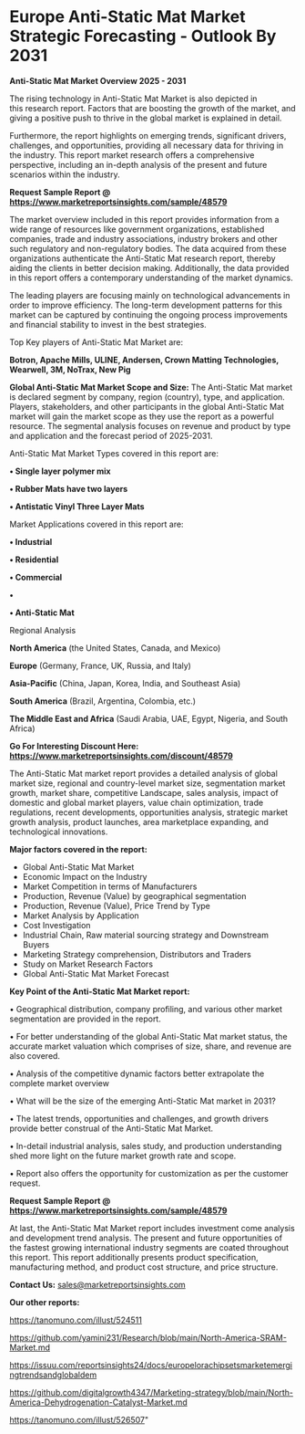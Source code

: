 # Europe Anti-Static Mat Market Strategic Forecasting - Outlook By 2031

<Strong> Anti-Static Mat Market Overview 2025 - 2031</strong>

The rising technology in Anti-Static Mat Market is also depicted in this research report. Factors that are boosting the growth of the market, and giving a positive push to thrive in the global market is explained in detail.

Furthermore, the report highlights on emerging trends, significant drivers, challenges, and opportunities, providing all necessary data for thriving in the industry. This report market research offers a comprehensive perspective, including an in-depth analysis of the present and future scenarios within the industry.

<strong>Request Sample Report @ <a href=https://www.marketreportsinsights.com/sample/48579>https://www.marketreportsinsights.com/sample/48579</a></strong>

The market overview included in this report provides information from a wide range of resources like government organizations, established companies, trade and industry associations, industry brokers and other such regulatory and non-regulatory bodies. The data acquired from these organizations authenticate the Anti-Static Mat research report, thereby aiding the clients in better decision making. Additionally, the data provided in this report offers a contemporary understanding of the market dynamics.

The leading players are focusing mainly on technological advancements in order to improve efficiency. The long-term development patterns for this market can be captured by continuing the ongoing process improvements and financial stability to invest in the best strategies.

Top Key players of Anti-Static Mat Market are:

<strong>Botron, Apache Mills, ULINE, Andersen, Crown Matting Technologies, Wearwell, 3M, NoTrax, New Pig</strong>

<strong><b>Global Anti-Static Mat Market Scope and Size:</b></strong>
The Anti-Static Mat market is declared segment by company, region (country), type, and application. Players, stakeholders, and other participants in the global Anti-Static Mat market will gain the market scope as they use the report as a powerful resource. The segmental analysis focuses on revenue and product by type and application and the forecast period of 2025-2031.

Anti-Static Mat Market Types covered in this report are:

<strong>•  Single layer polymer mix

•  Rubber Mats have two layers

•  Antistatic Vinyl Three Layer Mats</strong>

Market Applications covered in this report are:

<strong>•  Industrial

•  Residential

•  Commercial

•  

•  Anti-Static Mat</strong> 

Regional Analysis

<strong>North America</strong> (the United States, Canada, and Mexico)

<strong>Europe</strong> (Germany, France, UK, Russia, and Italy)

<strong>Asia-Pacific</strong> (China, Japan, Korea, India, and Southeast Asia)

<strong>South America</strong> (Brazil, Argentina, Colombia, etc.)

<strong>The Middle East and Africa</strong> (Saudi Arabia, UAE, Egypt, Nigeria, and South Africa)

<strong>Go For Interesting Discount Here: <a href=https://www.marketreportsinsights.com/discount/48579>https://www.marketreportsinsights.com/discount/48579</a></strong>

The Anti-Static Mat market report provides a detailed analysis of global market size, regional and country-level market size, segmentation market growth, market share, competitive Landscape, sales analysis, impact of domestic and global market players, value chain optimization, trade regulations, recent developments, opportunities analysis, strategic market growth analysis, product launches, area marketplace expanding, and technological innovations.

<strong><b>Major factors covered in the report:</b></strong>
<ul>
  <li>Global Anti-Static Mat Market </li>
  <li>Economic Impact on the Industry</li>
  <li>Market Competition in terms of Manufacturers</li>
  <li>Production, Revenue (Value) by geographical segmentation</li>
  <li>Production, Revenue (Value), Price Trend by Type</li>
  <li>Market Analysis by Application</li>
  <li>Cost Investigation</li>
  <li>Industrial Chain, Raw material sourcing strategy and Downstream Buyers</li>
  <li>Marketing Strategy comprehension, Distributors and Traders</li>
  <li>Study on Market Research Factors</li>
  <li>Global Anti-Static Mat Market Forecast</li>
</ul>

<strong><b>Key Point of the Anti-Static Mat Market report:</b></strong>

• Geographical distribution, company profiling, and various other market segmentation are provided in the report.

• For better understanding of the global Anti-Static Mat market status, the accurate market valuation which comprises of size, share, and revenue are also covered.

• Analysis of the competitive dynamic factors better extrapolate the complete market overview

• What will be the size of the emerging Anti-Static Mat market in 2031?

• The latest trends, opportunities and challenges, and growth drivers provide better construal of the Anti-Static Mat Market.

• In-detail industrial analysis, sales study, and production understanding shed more light on the future market growth rate and scope.

• Report also offers the opportunity for customization as per the customer request.

<strong>Request Sample Report @ <a href=https://www.marketreportsinsights.com/sample/48579>https://www.marketreportsinsights.com/sample/48579</a></strong>

At last, the Anti-Static Mat Market report includes investment come analysis and development trend analysis. The present and future opportunities of the fastest growing international industry segments are coated throughout this report. This report additionally presents product specification, manufacturing method, and product cost structure, and price structure.

<strong>Contact Us:</strong>
sales@marketreportsinsights.com

<strong>Our other reports:</strong>

<a href=https://tanomuno.com/illust/524511>https://tanomuno.com/illust/524511</a>

<a href=https://github.com/yamini231/Research/blob/main/North-America-SRAM-Market.md>https://github.com/yamini231/Research/blob/main/North-America-SRAM-Market.md</a>

<a href=https://issuu.com/reportsinsights24/docs/europelorachipsetsmarketemergingtrendsandglobaldem>https://issuu.com/reportsinsights24/docs/europelorachipsetsmarketemergingtrendsandglobaldem</a>

<a href=https://github.com/digitalgrowth4347/Marketing-strategy/blob/main/North-America-Dehydrogenation-Catalyst-Market.md>https://github.com/digitalgrowth4347/Marketing-strategy/blob/main/North-America-Dehydrogenation-Catalyst-Market.md</a>

<a href=https://tanomuno.com/illust/526507>https://tanomuno.com/illust/526507</a>"
